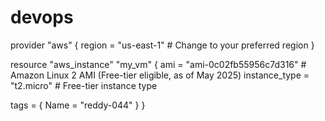 # devops
provider "aws" {
  region = "us-east-1"  # Change to your preferred region
}

resource "aws_instance" "my_vm" {
  ami           = "ami-0c02fb55956c7d316" # Amazon Linux 2 AMI (Free-tier eligible, as of May 2025)
  instance_type = "t2.micro"             # Free-tier instance type

  tags = {
    Name = "reddy-044"
  }
}

